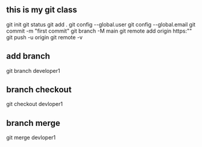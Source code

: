 ## this is my git class ##
git init
git status
git add .
git config --global.user
git config --global.email
git commit -m "first commit"
git branch -M main
git remote add origin https:""
git push -u origin 
git remote -v

## add branch ##
git branch developer1

## branch checkout ##
git checkout devloper1

## branch merge ##
git merge devloper1
